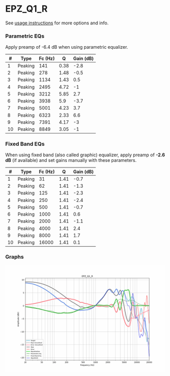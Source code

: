 # EPZ_Q1_R
See [usage instructions](https://github.com/jaakkopasanen/AutoEq#usage) for more options and info.

### Parametric EQs
Apply preamp of -6.4 dB when using parametric equalizer.

|   # | Type    |   Fc (Hz) |    Q |   Gain (dB) |
|-----|---------|-----------|------|-------------|
|   1 | Peaking |       141 | 0.38 |        -2.8 |
|   2 | Peaking |       278 | 1.48 |        -0.5 |
|   3 | Peaking |      1134 | 1.43 |         0.5 |
|   4 | Peaking |      2495 | 4.72 |        -1   |
|   5 | Peaking |      3212 | 5.85 |         2.7 |
|   6 | Peaking |      3938 | 5.9  |        -3.7 |
|   7 | Peaking |      5001 | 4.23 |         3.7 |
|   8 | Peaking |      6323 | 2.33 |         6.6 |
|   9 | Peaking |      7391 | 4.17 |        -3   |
|  10 | Peaking |      8849 | 3.05 |        -1   |

### Fixed Band EQs
When using fixed band (also called graphic) equalizer, apply preamp of **-2.6 dB** (if available) and set gains manually with these parameters.

|   # | Type    |   Fc (Hz) |    Q |   Gain (dB) |
|-----|---------|-----------|------|-------------|
|   1 | Peaking |        31 | 1.41 |        -0.7 |
|   2 | Peaking |        62 | 1.41 |        -1.3 |
|   3 | Peaking |       125 | 1.41 |        -2.3 |
|   4 | Peaking |       250 | 1.41 |        -2.4 |
|   5 | Peaking |       500 | 1.41 |        -0.7 |
|   6 | Peaking |      1000 | 1.41 |         0.6 |
|   7 | Peaking |      2000 | 1.41 |        -1.1 |
|   8 | Peaking |      4000 | 1.41 |         2.4 |
|   9 | Peaking |      8000 | 1.41 |         1.7 |
|  10 | Peaking |     16000 | 1.41 |         0.1 |

### Graphs
![](./EPZ_Q1_R.png)
